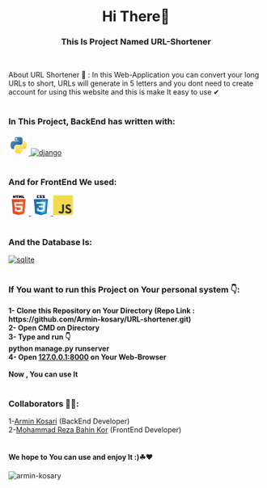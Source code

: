 <h1 align="center">Hi There👋</h1>
<h3 align="center">This Is Project Named URL-Shortener</h3>
<br>

About URL Shortener 📰 : In this Web-Application you can convert your long URLs to short, URLs will generate in 5 letters and you dont need to create account for using this website and this is make It easy to use ✔ 
<br><br>

<h3 align="left">In This Project, BackEnd has written with:</h3>
<a href="https://www.python.org" target="_blank" rel="noreferrer"> <img src="https://raw.githubusercontent.com/devicons/devicon/master/icons/python/python-original.svg" alt="python" width="40" height="40"/> </a>
<a href="https://www.djangoproject.com/" target="_blank" rel="noreferrer"> <img src="https://cdn.worldvectorlogo.com/logos/django.svg" alt="django" width="40" height="40"/> </a>
<br><br>

<h3 align="left">And for FrontEnd We used:</h3>
<a href="https://www.w3.org/html/" target="_blank" rel="noreferrer"> <img src="https://raw.githubusercontent.com/devicons/devicon/master/icons/html5/html5-original-wordmark.svg" alt="html5" width="40" height="40"/> </a>
<a href="https://www.w3schools.com/css/" target="_blank" rel="noreferrer"> <img src="https://raw.githubusercontent.com/devicons/devicon/master/icons/css3/css3-original-wordmark.svg" alt="css3" width="40" height="40"/> </a>
<a href="https://developer.mozilla.org/en-US/docs/Web/JavaScript" target="_blank" rel="noreferrer"> <img src="https://raw.githubusercontent.com/devicons/devicon/master/icons/javascript/javascript-original.svg" alt="javascript" width="40" height="40"/> </a>
<br><br>

<h3 align="left">And the Database Is:</h3>
<a href="https://www.sqlite.org/" target="_blank" rel="noreferrer"> <img src="https://www.vectorlogo.zone/logos/sqlite/sqlite-icon.svg" alt="sqlite" width="40" height="40"/> </a>
<br><br>


<h3 align="left">If You want to run this Project on Your personal system 👇:</h3>
<b align="left">1- Clone this Repository on Your Directory (Repo Link : https://github.com/Armin-kosary/URL-shortener.git)</b><br>
<b align="left">2- Open CMD on Directory</b><br>
<b align="left">3- Type and run 👇</b><br>
<b>python manage.py runserver</b>
<br>
<b align="left">4- Open <a href="http://127.0.0.1:8000">127.0.0.1:8000</a> on Your Web-Browser</b><br><br>
<b align="left">Now , You can use It</b><br><br>



<h3 align="left">Collaborators 👨‍💻:</h3>
1-<a href="https://github.com/Armin-Kosary">Armin Kosari</a> (BackEnd Developer)<br>
2-<a href="https://github.com/Bahinkor">Mohammad Reza Bahin Kor</a> (FrontEnd Developer)
<br><br>

<h4 align="left">We hope to You can use and enjoy It :)☘❤</h4>

<p><img align="center" src="https://github-readme-stats.vercel.app/api/top-langs?username=armin-kosary&show_icons=true&locale=en&layout=compact" alt="armin-kosary" /></p>

